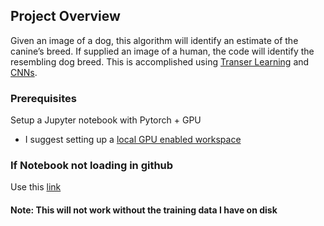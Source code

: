 
## Project Overview

Given an image of a dog, this algorithm will identify an estimate of the canine’s breed.  If supplied an image of a human, the code will identify the resembling dog breed. This is accomplished using [Transer Learning](https://en.wikipedia.org/wiki/Transfer_learning) and [CNNs](https://en.wikipedia.org/wiki/Convolutional_neural_network).



### Prerequisites

Setup a Jupyter notebook with Pytorch + GPU
- I suggest setting up a [local GPU enabled workspace](https://medium.com/@ab9.bhatia/set-up-gpu-accelerated-tensorflow-keras-on-windows-10-with-anaconda-e71bfa9506d1)

### If Notebook not loading in github
Use this [link](https://nbviewer.jupyter.org/github/SpicySyntax/DogBreedClassifier/blob/master/dog_app.ipynb)

#### Note: This will not work without the training data I have on disk
